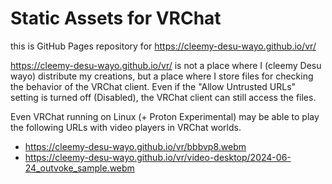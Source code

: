 # Static Assets for VRChat

this is GitHub Pages repository for https://cleemy-desu-wayo.github.io/vr/

https://cleemy-desu-wayo.github.io/vr/ is not a place where I (cleemy Desu wayo) distribute my creations, but a place where I store files for checking the behavior of the VRChat client. Even if the "Allow Untrusted URLs" setting is turned off (Disabled), the VRChat client can still access the files.

Even VRChat running on Linux (+ Proton Experimental) may be able to play the following URLs with video players in VRChat worlds.

- https://cleemy-desu-wayo.github.io/vr/bbbvp8.webm
- https://cleemy-desu-wayo.github.io/vr/video-desktop/2024-06-24_outvoke_sample.webm
